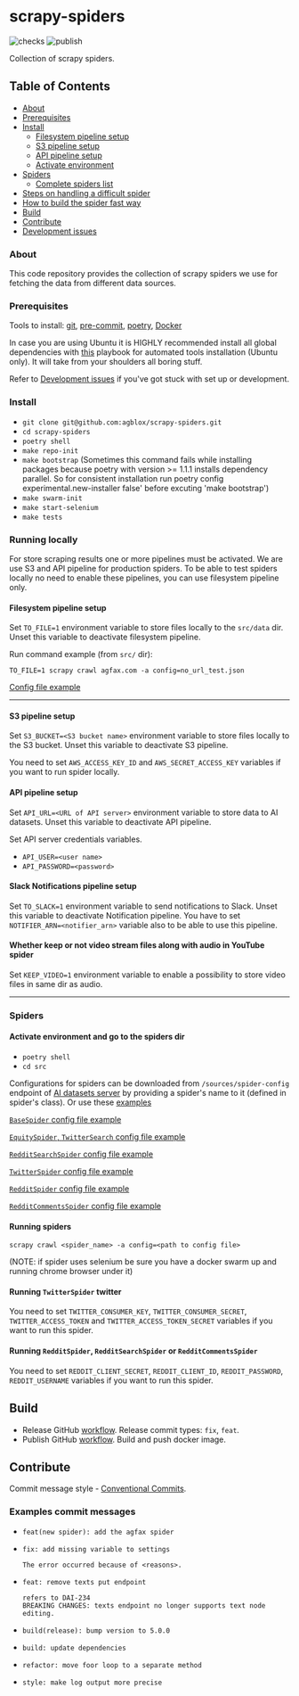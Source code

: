 # scrapy-spiders
![checks][checks] ![publish][publish]

Collection of scrapy spiders.

## Table of Contents
* [About](#about)
* [Prerequisites](#prerequisites)
* [Install](#install)
  * [Filesystem pipeline setup](#filesystem-pipeline-setup)
  * [S3 pipeline setup](#s3-pipeline-setup)
  * [API pipeline setup](#api-pipeline-setup)
  * [Activate environment](#activate-environment-and-go-to-the-spiders-dir)
* [Spiders](#spiders)
    * [Complete spiders list](https://github.com/agblox/scrapy-spiders/wiki/Spiders-list-with-tags)
* [Steps on handling a difficult spider](https://github.com/agblox/scrapy-spiders/wiki/Steps-for-dealing-with-an-difficult-scraper)
* [How to build the spider fast way](https://github.com/agblox/scrapy-spiders/wiki/How-to-build-the-spider-fast-way)
* [Build](#build)
* [Contribute](#contribute)
* [Development issues](docs/README.md)

### About
This code repository provides the collection of scrapy spiders we use for fetching the data from different data sources.

### Prerequisites
Tools to install: [git][g], [pre-commit][pk], [poetry][p], [Docker][dk]

In case you are using Ubuntu it is HIGHLY recommended install all global dependencies
with [this][a] playbook for automated tools installation (Ubuntu only). It will take from your shoulders all
boring stuff.

Refer to [Development issues](docs/README.md) if you've got stuck with set up or development.

### Install
- `git clone git@github.com:agblox/scrapy-spiders.git`
- `cd scrapy-spiders`
- `poetry shell`
- `make repo-init`
- `make bootstrap`
(Sometimes this command fails while installing packages because poetry with version >= 1.1.1 installs dependency parallel. So for consistent installation run poetry config experimental.new-installer false' before excuting 'make bootstrap')
- `make swarm-init`
- `make start-selenium`
- `make tests`

### Running locally
For store scraping results one or more pipelines must be activated. We are use S3 and API pipeline for production spiders.
To be able to test spiders locally no need to enable these pipelines, you can use
filesystem pipeline only.

#### Filesystem pipeline setup
Set `TO_FILE=1` environment variable to store files locally to the `src/data` dir. Unset this variable to deactivate filesystem pipeline.

Run command example (from `src/` dir):
```commandline
TO_FILE=1 scrapy crawl agfax.com -a config=no_url_test.json
```
[Config file example](docs/config_examples/no_url_test.json)

---

#### S3 pipeline setup
Set `S3_BUCKET=<S3 bucket name>` environment variable to store files locally to the S3 bucket. Unset this variable to deactivate S3 pipeline.

You need to set `AWS_ACCESS_KEY_ID` and `AWS_SECRET_ACCESS_KEY` variables if you want to run spider locally.

#### API pipeline setup
Set `API_URL=<URL of API server>` environment variable to store data to AI datasets. Unset this variable to deactivate API pipeline.

Set API server credentials variables.
- `API_USER=<user name>`
- `API_PASSWORD=<password>`

#### Slack Notifications pipeline setup
Set `TO_SLACK=1` environment variable to send notifications to Slack. Unset this variable to deactivate Notification pipeline.
You have to set `NOTIFIER_ARN=<notifier_arn>` variable also to be able to use this pipeline.

#### Whether keep or not video stream files along with audio in YouTube spider
Set `KEEP_VIDEO=1` environment variable to enable a possibility to store video files in same dir as audio.

---

### Spiders
#### Activate environment and go to the spiders dir
- `poetry shell`
- `cd src`

Configurations for spiders can be downloaded from `/sources/spider-config` endpoint of [AI datasets server][ai-sr] by
providing a spider's name to it (defined in spider's class). Or use these [examples](docs/config_examples)

[`BaseSpider` config file example](docs/config_examples/no_url_test.json)

[`EquitySpider`, `TwitterSearch` config file example](docs/config_examples/equity_site_conf_test.json)

[`RedditSearchSpider` config file example](docs/config_examples/reddit_search_conf_test.json)

[`TwitterSpider` config file example](docs/config_examples/twitter_conf_test.json)

[`RedditSpider` config file example](docs/config_examples/reddit_test_conf.json)

[`RedditCommentsSpider` config file example](docs/config_examples/reddit_comments_conf_test.json)

#### Running spiders
```commandline
scrapy crawl <spider_name> -a config=<path to config file>
```

(NOTE: if spider uses selenium be sure you have a docker swarm up and running chrome browser under it)

#### Running `TwitterSpider` twitter
You need to set  `TWITTER_CONSUMER_KEY`, `TWITTER_CONSUMER_SECRET`, `TWITTER_ACCESS_TOKEN` and `TWITTER_ACCESS_TOKEN_SECRET` variables if you want to run this spider.


#### Running `RedditSpider`, `RedditSearchSpider` or `RedditCommentsSpider`
You need to set `REDDIT_CLIENT_SECRET`, `REDDIT_CLIENT_ID`, `REDDIT_PASSWORD`, `REDDIT_USERNAME` variables if you want to run this spider.

## Build
- Release GitHub [workflow](.github/workflows/release.yml).  Release commit types: `fix`, `feat`.
- Publish GitHub [workflow](.github/workflows/publish.yml). Build and push docker image.

## Contribute
Commit message style - [Conventional Commits][cc].

### Examples commit messages
* ```
  feat(new spider): add the agfax spider
  ```
* ```
  fix: add missing variable to settings

  The error occurred because of <reasons>.
  ```
* ```
  feat: remove texts put endpoint

  refers to DAI-234
  BREAKING CHANGES: texts endpoint no longer supports text node editing.
  ```
* ```
  build(release): bump version to 5.0.0
  ```
* ```
  build: update dependencies
  ```
* ```
  refactor: move foor loop to a separate method
  ```
* ```
  style: make log output more precise
  ```

[cc]: https://www.conventionalcommits.org/en/v1.0.0/
[g]: https://www.atlassian.com/git/tutorials/install-git
[pk]: https://pre-commit.com/#install
[p]: https://python-poetry.org/docs/#installation
[a]: https://github.com/IaroslavR/ansible-role-server-bootstrap

[checks]: https://github.com/agblox/scrapy-spiders/actions/workflows/checks.yml/badge.svg
[publish]: https://github.com/agblox/scrapy-spiders/actions/workflows/publish.yml/badge.svg
[ai-sr]: https://demo.datalake.diviai.com/ui/
[dk]: https://docs.docker.com/get-docker/
